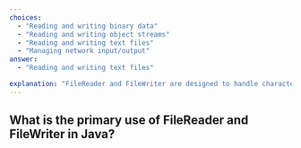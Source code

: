 ```yaml
---
choices:
  - "Reading and writing binary data"
  - "Reading and writing object streams"
  - "Reading and writing text files"
  - "Managing network input/output"
answer:
  - "Reading and writing text files"

explanation: "FileReader and FileWriter are designed to handle character-based data."
---
```


## What is the primary use of FileReader and FileWriter in Java?
